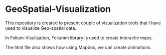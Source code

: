 # GeoSpatial-Visualization

This repository is created to present couple of visualization tools that I have used to visualize Geo-spatial data. 

In Folium-Visulization, Foliumm library is used to create interactiv maps. 

The html file also shows how using Mapbox, we can create animations.
